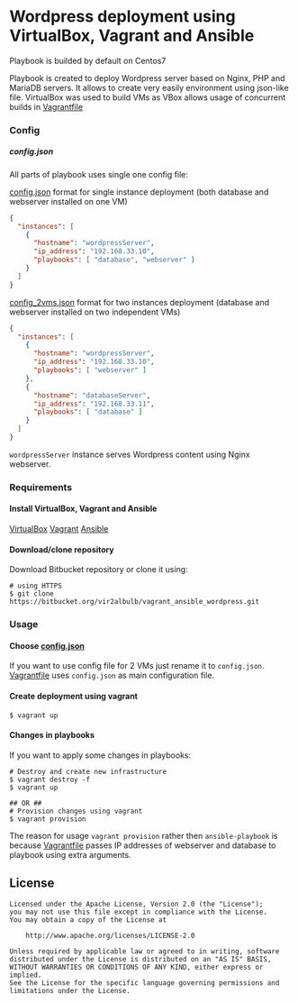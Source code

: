 # Wordpress deployment using VirtualBox, Vagrant and Ansible

Playbook is builded by default on Centos7

Playbook is created to deploy Wordpress server based on Nginx, PHP and MariaDB
servers. It allows to create very easily environment using json-like file.
VirtualBox was used to build VMs as VBox allows usage of concurrent builds
in [Vagrantfile](../master/Vagrantfile)

### Config

##### config.json

All parts of playbook uses single one config file:

[config.json](../master/files/config.json) format for single instance deployment
(both database and webserver installed on one VM)

```json
{
  "instances": [
    {
      "hostname": "wordpressServer",
      "ip_address": "192.168.33.10",
      "playbooks": [ "database", "webserver" ]
    }
  ]
}
```

[config_2vms.json](../master/files/config_2vms.json) format for two instances
deployment (database and webserver installed on two independent VMs)

```json
{
  "instances": [
    {
      "hostname": "wordpressServer",
      "ip_address": "192.168.33.10",
      "playbooks": [ "webserver" ]
    },
    {
      "hostname": "databaseServer",
      "ip_address": "192.168.33.11",
      "playbooks": [ "database" ]
    }
  ]
}
```

`wordpressServer` instance serves Wordpress content using Nginx webserver.

### Requirements

#### Install VirtualBox, Vagrant and Ansible

[VirtualBox](https://www.virtualbox.org/manual/ch02.html)
[Vagrant](https://www.vagrantup.com/intro/getting-started/install.html)
[Ansible](http://docs.ansible.com/ansible/latest/intro_installation.html)

#### Download/clone repository

Download Bitbucket repository or clone it using:

```shell
# using HTTPS
$ git clone https://bitbucket.org/vir2albulb/vagrant_ansible_wordpress.git
```

### Usage

#### Choose [config.json](../master/files/config.json)

If you want to use config file for 2 VMs just rename it to `config.json`.
[Vagrantfile](../master/Vagrantfile) uses `config.json` as main configuration
file.

#### Create deployment using vagrant

```shell
$ vagrant up
```

#### Changes in playbooks

If you want to apply some changes in playbooks:

```shell
# Destroy and create new infrastructure
$ vagrant destroy -f
$ vagrant up

## OR ##
# Provision changes using vagrant
$ vagrant provision
```

The reason for usage `vagrant provision` rather then `ansible-playbook` is
because [Vagrantfile](../master/Vagrantfile) passes IP addresses of webserver
and database to playbook using extra arguments.

## License
```
Licensed under the Apache License, Version 2.0 (the "License");
you may not use this file except in compliance with the License.
You may obtain a copy of the License at

    http://www.apache.org/licenses/LICENSE-2.0

Unless required by applicable law or agreed to in writing, software
distributed under the License is distributed on an "AS IS" BASIS,
WITHOUT WARRANTIES OR CONDITIONS OF ANY KIND, either express or implied.
See the License for the specific language governing permissions and
limitations under the License.
```
